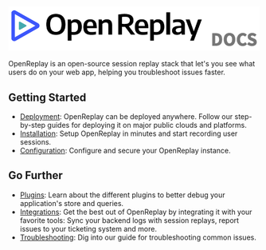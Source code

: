 <p align="center">
  <a href="https://docs.openreplay.com">
    <img src="static/media/logo.png" >
  </a>
</p>

OpenReplay is an open-source session replay stack that let's you see what users do on your web app, helping you troubleshoot issues faster.

## Getting Started
- [Deployment](https://docs.openreplay.com//deployment): OpenReplay can be deployed anywhere. Follow our step-by-step guides for deploying it on major public clouds and platforms.
- [Installation](https://docs.openreplay.com//installation/setup-or): Setup OpenReplay in minutes and start recording user sessions.
- [Configuration](https://docs.openreplay.com//configuration.md): Configure and secure your OpenReplay instance.

## Go Further
- [Plugins](https://docs.openreplay.com//plugins): Learn about the different plugins to better debug your application's store and queries.
- [Integrations](https://docs.openreplay.com//integrations): Get the best out of OpenReplay by integrating it with your favorite tools: Sync your backend logs with session replays, report issues to your ticketing system and more.
- [Troubleshooting](https://docs.openreplay.com//troubleshooting/session-recording-issues): Dig into our guide for troubleshooting common issues.
